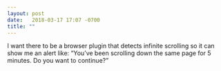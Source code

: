 ```yaml
---
layout: post
date:   2018-03-17 17:07 -0700
title: ""
---
```

I want there to be a browser plugin that detects infinite scrolling so it can show me an alert like: “You’ve been scrolling down the same page for 5 minutes. Do you want to continue?”
